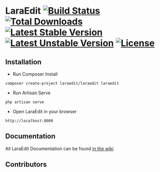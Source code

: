 # LaraEdit [![Build Status](https://travis-ci.org/laraedit/laraedit.svg)](https://travis-ci.org/laraedit/laraedit) [![Total Downloads](https://poser.pugx.org/laraedit/laraedit/downloads)](https://packagist.org/packages/laraedit/laraedit) [![Latest Stable Version](https://poser.pugx.org/laraedit/laraedit/v/stable)](https://packagist.org/packages/laraedit/laraedit) [![Latest Unstable Version](https://poser.pugx.org/laraedit/laraedit/v/unstable)](https://packagist.org/packages/laraedit/laraedit) [![License](https://poser.pugx.org/laraedit/laraedit/license)](https://packagist.org/packages/laraedit/laraedit)

## Installation
- Run Composer Install 
```
composer create-project laraedit/laraedit laraedit
```
- Run Artisan Serve
```
php artisan serve
```
- Open LaraEdit in your browser
```
http://localhost:8000
```

## Documentation
All LaraEdit Documentation can be found [in the wiki](https://github.com/laraedit/laraedit/wiki)

## Contributors
